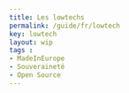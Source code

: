 ```yaml
---
title: Les lowtechs
permalink: /guide/fr/lowtech
key: lowtech
layout: wip
tags :
- MadeInEurope
- Souveraineté
- Open Source
---
```


